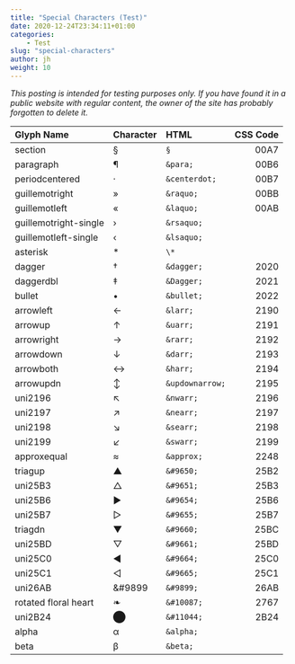 ```yaml
---
title: "Special Characters (Test)"
date: 2020-12-24T23:34:11+01:00
categories:
    - Test
slug: "special-characters"
author: jh
weight: 10
---
```

*This posting is intended for testing purposes only. If you have found it in a public website with regular content, 
the owner of the site has probably forgotten to delete it.*

Glyph Name                  | Character | HTML | CSS Code
:---------------------|:---------|:-----|-------:
section | § | `§` | 00A7
paragraph | &para; | `&para;` | 00B6
periodcentered | &centerdot; | `&centerdot;` | 00B7
guillemotright | &raquo; | `&raquo;` | 00BB
guillemotleft | &laquo; | `&laquo;` | 00AB
guillemotright-single | &rsaquo; | `&rsaquo;` | 
guillemotleft-single | &lsaquo; | `&lsaquo;` | 
asterisk | \* | `\*` | 
dagger | &dagger; | `&dagger;` | 2020
daggerdbl | &Dagger; | `&Dagger;` | 2021
bullet | &bullet; | `&bullet;` | 2022
arrowleft | &larr; | `&larr;` | 2190 
arrowup | &uarr; | `&uarr;` | 2191
arrowright | &rarr; | `&rarr;` | 2192
arrowdown | &darr; | `&darr;` | 2193
arrowboth | &harr; | `&harr;` | 2194
arrowupdn | &updownarrow; | `&updownarrow;` | 2195 
uni2196 | &nwarr; | `&nwarr;` | 2196
uni2197 | &nearr; | `&nearr;` |  2197
uni2198 | &searr; | `&searr;` | 2198
uni2199 | &swarr; | `&swarr;` | 2199
approxequal | &approx; | `&approx;` | 2248
triagup | &#9650; | `&#9650;` | 25B2
uni25B3 | &#9651; | `&#9651;` | 25B3
uni25B6 | &#9654; | `&#9654;` | 25B6
uni25B7 | &#9655; | `&#9655;` | 25B7
triagdn | &#9660; | `&#9660;` | 25BC
uni25BD | &#9661; | `&#9661;` | 25BD
uni25C0 | &#9664; | `&#9664;` | 25C0
uni25C1 | &#9665; | `&#9665;` | 25C1
uni26AB | &#9899 | `&#9899;` | 26AB
rotated floral heart| &#10087; | `&#10087;` | 2767
uni2B24 | &#11044; | `&#11044;` | 2B24
alpha | &alpha; | `&alpha;` | 
beta | &beta; | `&beta;` |
